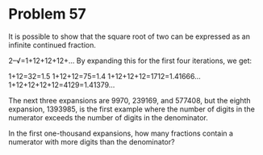 # Problem 57
It is possible to show that the square root of two can be expressed as an infinite continued fraction.

2–√=1+12+12+12+…
By expanding this for the first four iterations, we get:

1+12=32=1.5
1+12+12=75=1.4
1+12+12+12=1712=1.41666…
1+12+12+12+12=4129=1.41379…

The next three expansions are 9970, 239169, and 577408, but the eighth expansion, 1393985, is the first example where the number of digits in the numerator exceeds the number of digits in the denominator.

In the first one-thousand expansions, how many fractions contain a numerator with more digits than the denominator?